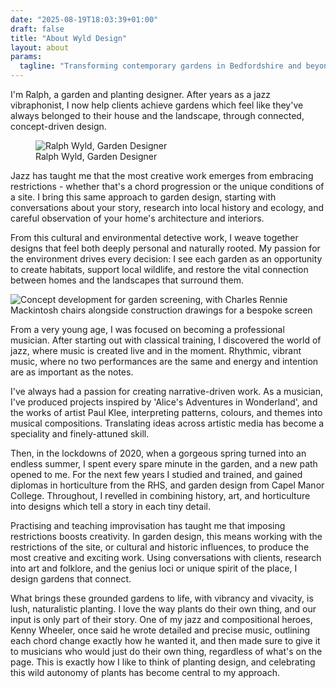 ```yaml
---
date: "2025-08-19T18:03:39+01:00"
draft: false
title: "About Wyld Design"
layout: about
params:
  tagline: "Transforming contemporary gardens in Bedfordshire and beyond"
---
```


I'm Ralph, a garden and planting designer. After years as a jazz vibraphonist, I now help clients achieve gardens which feel like they've always belonged to their house and the landscape, through connected, concept-driven design.

<figure class="bg-gradient-to-br from-amber-700/20 via-amber-700/10 to-stone-200/50 rounded-sm my-8 py-8">
<div class="max-w-lg h-auto mx-auto rounded-sm">
<img src="/images/ralph.jpeg" class="rounded-sm border border-gray-900/10 shadow-lg shadow-gray-900/10" alt="Ralph Wyld, Garden Designer">
<figcaption class="mt-4 text-base text-gray-600 italic sm:text-lg">Ralph Wyld, Garden Designer</figcaption>
<div>
</figure>

Jazz has taught me that the most creative work emerges from embracing restrictions - whether that's a chord progression or the unique conditions of a site. I bring this same approach to garden design, starting with conversations about your story, research into local history and ecology, and careful observation of your home's architecture and interiors.

From this cultural and environmental detective work, I weave together designs that feel both deeply personal and naturally rooted. My passion for the environment drives every decision: I see each garden as an opportunity to create habitats, support local wildlife, and restore the vital connection between homes and the landscapes that surround them.

![Concept development for garden screening, with Charles Rennie Mackintosh chairs alongside construction drawings for a bespoke screen](/images/screen-concept.jpeg "Concept development for garden screening based on design by Charles Rennie Mackintosh")

<div class="text-xl space-y-8 md:columns-2 gap-12">

From a very young age, I was focused on becoming a professional musician. After starting out with classical training, I discovered the world of jazz, where music is created live and in the moment. Rhythmic, vibrant music, where no two performances are the same and energy and intention are as important as the notes.

I've always had a passion for creating narrative-driven work. As a musician, I've produced projects inspired by 'Alice's Adventures in Wonderland', and the works of artist Paul Klee, interpreting patterns, colours, and themes into musical compositions. Translating ideas across artistic media has become a speciality and finely-attuned skill.

Then, in the lockdowns of 2020, when a gorgeous spring turned into an endless summer, I spent every spare minute in the garden, and a new path opened to me. For the next few years I studied and trained, and gained diplomas in horticulture from the RHS, and garden design from Capel Manor College. Throughout, I revelled in combining history, art, and horticulture into designs which tell a story in each tiny detail.

Practising and teaching improvisation has taught me that imposing restrictions boosts creativity. In garden design, this means working with the restrictions of the site, or cultural and historic influences, to produce the most creative and exciting work. Using conversations with clients, research into art and folklore, and the genius loci or unique spirit of the place, I design gardens that connect.

What brings these grounded gardens to life, with vibrancy and vivacity, is lush, naturalistic planting. I love the way plants do their own thing, and our input is only part of their story. One of my jazz and compositional heroes, Kenny Wheeler, once said he wrote detailed and precise music, outlining each chord change exactly how he wanted it, and then made sure to give it to musicians who would just do their own thing, regardless of what's on the page. This is exactly how I like to think of planting design, and celebrating this wild autonomy of plants has become central to my approach.

</div>
